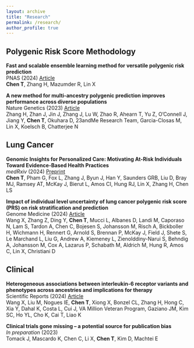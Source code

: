 ```yaml
---
layout: archive
title: "Research"
permalink: /research/
author_profile: true
--- 
```


## Polygenic Risk Score Methodology
**Fast and scalable ensemble learning method for versatile polygenic risk prediction**\
PNAS (2024) [Article](https://www.pnas.org/doi/10.1073/pnas.2403210121) \
**Chen T**, Zhang H, Mazumder R, Lin X

**A new method for multi-ancestry polygenic prediction improves performance across diverse populations**\
Nature Genetics (2023) [Article](https://www.nature.com/articles/s41588-023-01501-z)\
Zhang H, Zhan J, Jin J, Zhang J, Lu W, Zhao R, Ahearn T, Yu Z, O’Connell J, Jiang Y, **Chen T**, Okuhara D, 23andMe Research Team, Garcia-Closas M, Lin X, Koelsch B, Chatterjee N

## Lung Cancer
**Genomic Insights for Personalized Care: Motivating At-Risk Individuals Toward Evidence-Based Health Practices**\
*medRxiv* (2024) [Preprint](https://www.medrxiv.org/content/10.1101/2024.03.19.24304556v1)\
**Chen T**, Pham G, Fox L, Zhang J, Byun J, Han Y, Saunders GRB, Liu D, Bray MJ, Ramsey AT, McKay J, Bierut L, Amos CI, Hung RJ, Lin X, Zhang H, Chen LS

**Impact of individual level uncertainty of lung cancer polygenic risk score (PRS) on risk stratification and prediction**\
Genome Medicine (2024) [Article](https://genomemedicine.biomedcentral.com/articles/10.1186/s13073-024-01298-4)\
Wang X, Zhang Z, Ding Y, **Chen T**, Mucci L, Albanes D, Landi M, Caporaso N, Lam S, Tardon A, Chen C, Bojesen S, Johansson M, Risch A, Bickboller H, Wichmann H, Rennert G, Arnold S, Brennan P, McKay J, Field J, Shete S, Le Marchand L, Liu G, Andrew A, Kiemeney L, Zienolddiny-Narui S, Behndig A, Johansson M, Cox A, Lazarus P, Schabath M, Aldrich M, Hung R, Amos C, Lin X, Christiani D

## Clinical
**Heterogeneous associations between interleukin-6 receptor variants and phenotypes across ancestries and implications for therapy**\
Scientific Reports (2024) [Article](https://www.nature.com/articles/s41598-024-54063-3)\
Wang X, Liu M, Nogues IE, **Chen T**, Xiong X, Bonzel CL, Zhang H, Hong C, Xia Y, Dahal K, Costa L, Cui J, VA Million Veteran Program, Gaziano JM, Kim SC, Ho YL, Cho K, Cai T, Liao K

**Clinical trials gone missing – a potential source for publication bias**\
*In preparation* (2023)\
Tomack J, Mascardo K, Chen C, Li X, **Chen T**, Kim D, Machtei E
